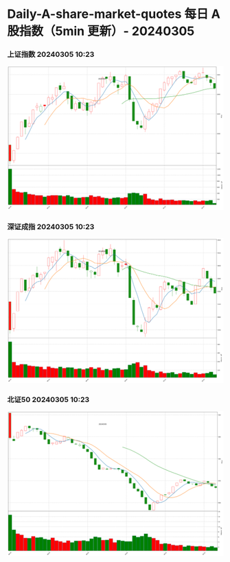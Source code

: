 
# Daily-A-share-market-quotes 每日 A 股指数（5min 更新）- 20240305

### 上证指数 20240305 10:23
![](./fig/2024/3/20240305-sh000001.png)

### 深证成指 20240305 10:23
![](./fig/2024/3/20240305-sz399001.png)

### 北证50 20240305 10:23
![](./fig/2024/3/20240305-bj899050.png)
